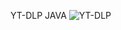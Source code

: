 YT-DLP JAVA
![YT-DLP](https://github.com/albrinBuzz/YT-DLP-GUI/assets/152460564/7fbd3ff2-0827-4ad4-8d18-07cd6b12089d)
